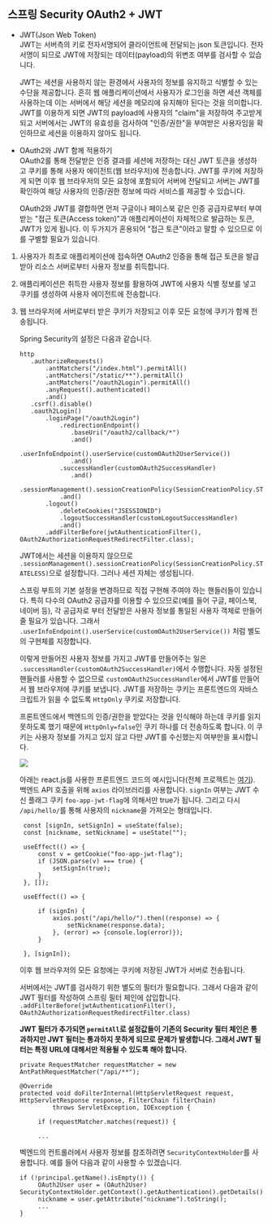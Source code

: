 ## 스프링 Security OAuth2 + JWT
 
* JWT(Json Web Token)  
   JWT는 서버측의 키로 전자서명되어 클라이언트에 전달되는 json 토큰입니다. 전자서명이 되므로 JWT에 저장되는 데이터(payload)의 위변조 여부를 
   검사할 수 있습니다.
   
   JWT는 세션을 사용하지 않는 환경에서 사용자의 정보를 유지하고 식별할 수 있는 수단을 제공합니다. 흔히 웹 애플리케이션에서 사용자가 로그인을 하면 세션 객체를 사용하는데 이는 
   서버에서 해당 세션을 메모리에 유지해야 된다는 것을 의미합니다. JWT를 이용하게 되면 JWT의 payload에 사용자의 "claim"을 저장하여 주고받게 되고 
   서버에서는 JWT의 유효성을 검사하여 "인증/권한"을 부여받은 사용자임을 확인하므로 세션을 이용하지 않아도 됩니다.
   
* OAuth2와 JWT 함께 적용하기  
   OAuth2를 통해 전달받은 인증 결과를 세션에 저장하는 대신 
   JWT 토큰을 생성하고 쿠키를 통해 사용자 에이전트(웹 브라우저)에 전송합니다. JWT를 쿠키에 저장하게 되면 이후 웹 브라우저의 모든 요청에 포함되어 서버에 전달되고 
   서버는 JWT를 확인하여 해당 사용자의 인증/권한 정보에 따라 서비스를 제공할 수 있습니다.
   
   OAuth2와 JWT를 결합하면 먼저 구글이나 페이스북 같은 인증 공급자로부터 부여받는 "접근 토큰(Access token)"과 애플리케이션이 자체적으로 발급하는 토큰, JWT가 있게 됩니다.
   이 두가지가 혼용되어 "접근 토큰"이라고 말할 수 있으므로 이를 구별할 필요가 있습니다.
   
1. 사용자가 최초로 애플리케이션에 접속하면 OAuth2 인증을 통해 접근 토큰을 발급 받아 리소스 서버로부터 사용자 정보를 취득합니다.
2. 애플리케이션은 취득한 사용자 정보를 활용하여 JWT에 사용자 식별 정보를 넣고 쿠키를 생성하여 사용자 에이전트에 전송합니다.
3. 웹 브라우저에 서버로부터 받은 쿠키가 저장되고 이후 모든 요청에 쿠키가 함께 전송됩니다.

   Spring Security의 설정은 다음과 같습니다.
   
   ```
   http
      .authorizeRequests()
          .antMatchers("/index.html").permitAll()
          .antMatchers("/static/**").permitAll()
          .antMatchers("/oauth2Login").permitAll()
          .anyRequest().authenticated()
          .and()
      .csrf().disable()
      .oauth2Login()
          .loginPage("/oauth2Login")
              .redirectionEndpoint()
                 .baseUri("/oauth2/callback/*")
                 .and()
              .userInfoEndpoint().userService(customOAuth2UserService())
                 .and()                  
              .successHandler(customOAuth2SuccessHandler)                    
                 .and()
          .sessionManagement().sessionCreationPolicy(SessionCreationPolicy.STATELESS)
              .and()
          .logout()
              .deleteCookies("JSESSIONID")
              .logoutSuccessHandler(customLogoutSuccessHandler)
              .and()  
          .addFilterBefore(jwtAuthenticationFilter(), OAuth2AuthorizationRequestRedirectFilter.class); 
   ``` 
   
   JWT에서는 세션을 이용하지 않으므로 `.sessionManagement().sessionCreationPolicy(SessionCreationPolicy.STATELESS)`으로 설정합니다. 그러나 세션 자체는 생성됩니다.
   
             
   스프링 부트의 기본 설정을 변경하므로 직접 구현해 주여야 하는 핸들러들이 있습니다. 특히 다수의 OAuth2 공급자를 이용할 수 있으므로(예를 들어 구글, 페이스북, 네이버 등), 각 공급자로 부터 
   전달받은 사용자 정보를 통일된 사용자 객체로 만들어줄 필요가 있습니다. 그래서 `.userInfoEndpoint().userService(customOAuth2UserService())` 처럼 별도의 구현체를 지정합니다.
   
   
   이렇게 만들어진 사용자 정보를 가지고 JWT를 만들어주는 일은 `.successHandler(customOAuth2SuccessHandler)`에서 수행합니다. 자동 설정된 핸들러를 사용할 수 없으므로 `customOAuth2SuccessHandler`에서 JWT를 만들어서 
   웹 브라우저에 쿠키를 보냅니다. JWT를 저장하는 쿠키는 프론트엔드의 자바스크립트가 읽을 수 없도록 `HttpOnly` 쿠키로 저장합니다. 
   
   
   프론트엔드에서 백엔드의 인증/권한을 받았다는 것을 인식해야 하는데 쿠키를 읽지 못하도록 했기 때문에 `HttpOnly=false`인 쿠키 하나를 더 
   전송하도록 합니다. 이 쿠키는 사용자 정보를 가지고 있지 않고 다만 JWT를 수신했는지 여부만을 표시합니다. 
   
   <img src="https://github.com/kate-foo/SimpleSpringBoot/blob/oauth2-jwt/cookie.PNG"/>
   
   아래는 react.js를 사용한 프론트엔드 코드의 예시입니다(전체 프로젝트는 [여기](https://github.com/kate-foo/SimpleReactApp)). 백엔드 API 호출을 위해 `axios` 라이브러리를 사용합니다. 
   `signIn` 여부는 JWT 수신 플래그 쿠키 `foo-app-jwt-flag`에 의해서만 true가 됩니다. 
   그리고 다시 `/api/hello/`를 통해 사용자의 `nickname`을 가져오는 형태입니다.
   
   ```
    const [signIn, setSignIn] = useState(false);
    const [nickname, setNickname] = useState("");
    
    useEffect(() => {
        const v = getCookie("foo-app-jwt-flag");
        if (JSON.parse(v) === true) {
            setSignIn(true);
        }
    }, []);
    
    useEffect(() => {
       
        if (signIn) {
            axios.post("/api/hello/").then((response) => {
                setNickname(response.data);
            }, (error) => {console.log(error)});
        }
        
    }, [signIn]);
   ```
      
   
   이후 웹 브라우저의 모든 요청에는 쿠키에 저장된 JWT가 서버로 전송됩니다. 
   
   
   서버에서는 JWT를 검사하기 위한 별도의 필터가 필요합니다. 그래서 
   다음과 같이 JWT 필터를 작성하여 스프링 필터 체인에 삽입합니다. `.addFilterBefore(jwtAuthenticationFilter(), OAuth2AuthorizationRequestRedirectFilter.class)`
   
   <b>JWT 필터가 추가되면 `permitAll`로 설정값들이 기존의 Security 필터 체인은 통과하지만 JWT 필터는 통과하지 못하게 되므로 문제가 발생합니다. 그래서 JWT 필터는 특정 URL에 대해서만 적용될 수 있도록 해야 합니다.</b>
   
   ```
   private RequestMatcher requestMatcher = new AntPathRequestMatcher("/api/**");
   
   @Override
   protected void doFilterInternal(HttpServletRequest request, HttpServletResponse response, FilterChain filterChain)
            throws ServletException, IOException {
        
        if (requestMatcher.matches(request)) {
        
        ...
   ```
   
   벡엔드의 컨트롤러에서 사용자 정보를 참조하려면 `SecurityContextHolder`를 사용합니다. 예를 들어 다음과 같이 사용할 수 있겠습니다.
         
   ```
   if (!principal.getName().isEmpty()) {
        OAuth2User user = (OAuth2User) SecurityContextHolder.getContext().getAuthentication().getDetails();
        nickname = user.getAttribute("nickname").toString();
        ...
   }       
   ```  
   